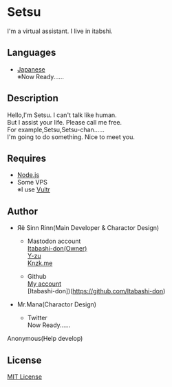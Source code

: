 # Setsu
I'm a virtual assistant. I live in itabshi.

## Languages
* [Japanese](/README_ja.md)<Br />
※Now Ready......

## Description
Hello,I'm Setsu. I can't talk like human.<Br />
But I assist your life. Please call me free.<Br />
For example,Setsu,Setsu-chan......<Br />
I'm going to do something. Nice to meet you.

## Requires
* [Node.js](https://nodejs.org)
* Some VPS<Br />
      ※I use [Vultr](https://www.vultr.com)

## Author
* Яё Sinn Rinn(Main Developer & Charactor Design)
  * Mastodon account<Br />
      [Itabashi-don(Owner)](https://itabashi.0j0.jp/about)<Br />
      [Y-zu](https://mstdn.y-zu.org/about)<Br />
      [Knzk.me](https://knzk.me/about)

  * Github<Br />
      [My account](https://github.com/sinnrinn)<Br />
      [Itabashi-don])(https://github.com/Itabashi-don)

* Mr.Mana(Charactor Design)<Br />
  * Twitter<Br />
      Now Ready......

Anonymous(Help develop)

## License
[MIT License](/LICENSE)

